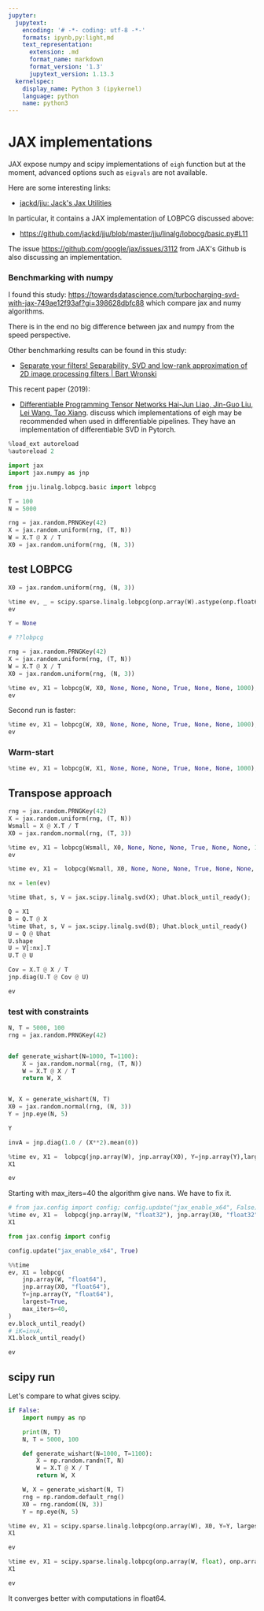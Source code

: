 ```yaml
---
jupyter:
  jupytext:
    encoding: '# -*- coding: utf-8 -*-'
    formats: ipynb,py:light,md
    text_representation:
      extension: .md
      format_name: markdown
      format_version: '1.3'
      jupytext_version: 1.13.3
  kernelspec:
    display_name: Python 3 (ipykernel)
    language: python
    name: python3
---
```


<!-- #region -->

# JAX implementations

JAX expose numpy and scipy implementations of `eigh` function but at the moment, advanced options such as `eigvals` are not available.

Here are some interesting links:
- [jackd/jju: Jack's Jax Utilities](https://github.com/jackd/jju)

In particular, it contains a JAX implementation of LOBPCG discussed above:
- https://github.com/jackd/jju/blob/master/jju/linalg/lobpcg/basic.py#L11

The issue https://github.com/google/jax/issues/3112 from JAX's Github is also discussing an implementation.

### Benchmarking with numpy

I found this study:
https://towardsdatascience.com/turbocharging-svd-with-jax-749ae12f93af?gi=398628dbfc88
which compare jax and numy algorithms.

There is in the end no big difference between jax and numpy from the speed perspective.


Other benchmarking results can be found in this study:
- [Separate your filters! Separability, SVD and low-rank approximation of 2D image processing filters | Bart Wronski](https://arxiv.org/pdf/2009.07542.pdf)

This recent paper (2019):
- [Differentiable Programming Tensor Networks
Hai-Jun Liao, Jin-Guo Liu, Lei Wang, Tao Xiang](https://arxiv.org/abs/1903.09650).
discuss which implementations of eigh may be recommended when used in differentiable pipelines.
They have an implementation of differentiable SVD in Pytorch.
<!-- #endregion -->

```python
%load_ext autoreload
%autoreload 2
```

```python
import jax
import jax.numpy as jnp

from jju.linalg.lobpcg.basic import lobpcg

```

```python
T = 100
N = 5000
```

```python
rng = jax.random.PRNGKey(42)
X = jax.random.uniform(rng, (T, N))
W = X.T @ X / T
X0 = jax.random.uniform(rng, (N, 3))
```


## test LOBPCG

```python
X0 = jax.random.uniform(rng, (N, 3))
```


```python
%time ev, _ = scipy.sparse.linalg.lobpcg(onp.array(W).astype(onp.float64), onp.array(X0).astype(onp.float64))
ev
```

```python
Y = None
```


```python
# ??lobpcg
```

```python
rng = jax.random.PRNGKey(42)
X = jax.random.uniform(rng, (T, N))
W = X.T @ X / T
X0 = jax.random.uniform(rng, (N, 3))

%time ev, X1 = lobpcg(W, X0, None, None, None, True, None, None, 1000); ev.block_until_ready(); ev.block_until_ready()
ev
```

Second run is faster:

```python
%time ev, X1 = lobpcg(W, X0, None, None, None, True, None, None, 1000); ev.block_until_ready(); ev.block_until_ready()
ev
```

### Warm-start

```python
%time ev, X1 = lobpcg(W, X1, None, None, None, True, None, None, 1000); ev.block_until_ready(); ev.block_until_ready()
```

## Transpose approach

```python
rng = jax.random.PRNGKey(42)
X = jax.random.uniform(rng, (T, N))
Wsmall = X @ X.T / T
X0 = jax.random.normal(rng, (T, 3))

%time ev, X1 = lobpcg(Wsmall, X0, None, None, None, True, None, None, 1000); ev.block_until_ready(); ev.block_until_ready()
ev
```

```python
%time ev, X1 =  lobpcg(Wsmall, X0, None, None, None, True, None, None, 1000); ev.block_until_ready()
```

```python
nx = len(ev)
```

```python
%time Uhat, s, V = jax.scipy.linalg.svd(X); Uhat.block_until_ready();
```

```python
Q = X1
B = Q.T @ X
%time Uhat, s, V = jax.scipy.linalg.svd(B); Uhat.block_until_ready()
U = Q @ Uhat
U.shape
U = V[:nx].T
U.T @ U
```

```python
Cov = X.T @ X / T
jnp.diag(U.T @ Cov @ U)
```

```python
ev
```

### test with constraints

```python
N, T = 5000, 100
rng = jax.random.PRNGKey(42)


def generate_wishart(N=1000, T=1100):
    X = jax.random.normal(rng, (T, N))
    W = X.T @ X / T
    return W, X


W, X = generate_wishart(N, T)
X0 = jax.random.normal(rng, (N, 3))
Y = jnp.eye(N, 5)
```

```python
Y
```

```python
invA = jnp.diag(1.0 / (X**2).mean(0))
```

```python
%time ev, X1 =  lobpcg(jnp.array(W), jnp.array(X0), Y=jnp.array(Y),largest=True, max_iters=39); ev.block_until_ready();#iK=invA,
X1
```

```python
ev
```

Starting with max_iters=40 the algorithm give nans.
We have to fix it.

```python
# from jax.config import config; config.update("jax_enable_x64", False)
%time ev, X1 =  lobpcg(jnp.array(W, "float32"), jnp.array(X0, "float32"), Y=jnp.array(Y, "float32"),largest=True, max_iters=40); ev.block_until_ready();#iK=invA,
X1
```

```python
from jax.config import config

config.update("jax_enable_x64", True)
```

```python
%%time
ev, X1 = lobpcg(
    jnp.array(W, "float64"),
    jnp.array(X0, "float64"),
    Y=jnp.array(Y, "float64"),
    largest=True,
    max_iters=40,
)
ev.block_until_ready()
# iK=invA,
X1.block_until_ready()
```

```python
ev
```

## scipy run 


Let's compare to what gives scipy.


```python
if False:
    import numpy as np

    print(N, T)
    N, T = 5000, 100

    def generate_wishart(N=1000, T=1100):
        X = np.random.randn(T, N)
        W = X.T @ X / T
        return W, X

    W, X = generate_wishart(N, T)
    rng = np.random.default_rng()
    X0 = rng.random((N, 3))
    Y = np.eye(N, 5)
```

```python
%time ev, X1 = scipy.sparse.linalg.lobpcg(onp.array(W), X0, Y=Y, largest=True, maxiter=39)
X1
```

```python
ev
```

```python
%time ev, X1 = scipy.sparse.linalg.lobpcg(onp.array(W, float), onp.array(X0, float), Y=onp.array(Y, float), largest=True, maxiter=39)
X1
```

```python
ev
```

It converges better with computations in float64.
